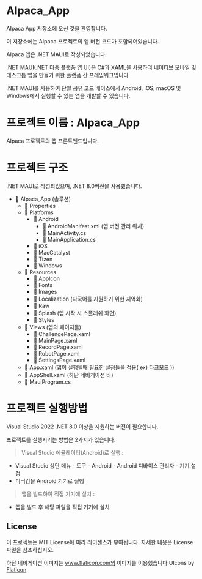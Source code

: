 # AIpaca_App
AIpaca App 저장소에 오신 것을 환영합니다. 

이 저장소에는 AIpaca 프로젝트의 앱 버전 코드가 포함되어있습니다. 

AIpaca 앱은 .NET MAUI로 작성되었습니다.

.NET MAUI(.NET 다중 플랫폼 앱 UI)은 C#과 XAML을 사용하여 네이티브 모바일 및 데스크톱 앱을 만들기 위한 플랫폼 간 프레임워크입니다.

.NET MAUI를 사용하여 단일 공유 코드 베이스에서 Android, iOS, macOS 및 Windows에서 실행할 수 있는 앱을 개발할 수 있습니다.

# 프로젝트 이름 : AIpaca_App
AIpaca 프로젝트의 앱 프론트엔드입니다.

# 프로젝트 구조
.NET MAUI로 작성되었으며, .NET 8.0버전을 사용했습니다.

- 📁 Alpaca_App (솔루션)
  - 📁 Properties
  - 📁 Platforms
    - 📁 Android
      - 📄 AndroidManifest.xml (앱 버전 관리 위치)
      - 📄 MainActivity.cs
      - 📄 MainApplication.cs
    - 📁 iOS
    - 📁 MacCatalyst
    - 📁 Tizen
    - 📁 Windows
  - 📁 Resources
    - 📁 AppIcon
    - 📁 Fonts
    - 📁 Images
    - 📁 Localization (다국어를 지원하기 위한 지역화)
    - 📁 Raw
    - 📁 Splash (앱 시작 시 스플래쉬 화면)
    - 📁 Styles
  - 📁 Views (앱의 페이지들)
    - 📄 ChallengePage.xaml
    - 📄 MainPage.xaml
    - 📄 RecordPage.xaml
    - 📄 RobotPage.xaml
    - 📄 SettingsPage.xaml
  - 📄 App.xaml (앱이 실행될때 필요한 설정들을 적용( ex) 다크모드 ))
  - 📄 AppShell.xaml (하단 네비게이션 바)
  - 📄 MauiProgram.cs

# 프로젝트 실행방법
Visual Studio 2022 .NET 8.0 이상을 지원하는 버전이 필요합니다.

프로젝트를 실행시키는 방법은 2가지가 있습니다.

> Visual Studio 에뮬레이터(Android)로 실행 :
- Visual Studio 상단 메뉴 - 도구 - Android - Android 디바이스 관리자 - 기기 설정
- 디버깅을 Android 기기로 실행 

> 앱을 빌드하여 직접 기기에 설치 :
- 앱을 빌드 후 해당 파일을 직접 기기에 설치


## License
이 프로젝트는 MIT License에 따라 라이센스가 부여됩니다. 자세한 내용은 License 파일을 참조하십시오.

하단 네비게이션 이미지는 www.flaticon.com의 이미지를 이용했습니다
UIcons by <a href="https://www.flaticon.com/uicons">Flaticon</a>
